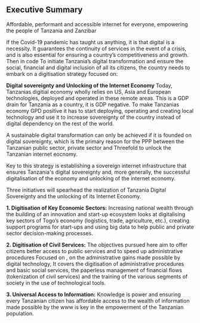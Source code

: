 ## Executive Summary

Affordable, performant and accessible internet for everyone, empowering the people of Tanzania and Zanzibar

If the Covid-19 pandemic has taught us anything, it is that digital is a necessity. It guarantees the continuity of services in the event of a crisis, and is also essential for ensuring a country’s competitiveness and growth.
Then in code
To initiate Tanzania’s digital transformation and ensure the social, financial and digital inclusion of all its citizens, the country needs to embark on a digitisation strategy focused on:


**Digital sovereignty and Unlocking of the Internet Economy**
Today, Tanzanias digitial economy wholly relies on US, Asia and European technologies, deployed and operated in these remote areas. This is a GDP drain for Tanzania as a country, it is GDP negative.  To make Tanzanias economy GPD positive it has to start deploying, operating and creating local technology and use it to increase sovereignty of the country instead of digital dependency on the rest of the world.


A sustainable digital transformation can only be achieved if it is founded on digital sovereignty, which is the primary reason for the PPP between the Tanzanian public sector, private sector and Threefold to unlock the Tanzanian internet eocnomy.

Key to this strategy is establishing a sovereign internet infrastructure that ensures Tanzania's digital sovereignty and, more generally, the successful digitalisation of the economy and unlocking of the internet economy.

Three initiatives will spearhead the realization of Tanzania Digital Sovereignty and the unlocking of its Internet Economy. 

**1. Digitisation of Key Economic Sectors:** Increasing national wealth through the building of an innovation and start-up ecosystem looks at digitalising key sectors of Togo’s economy (logistics, trade, agriculture, etc.), creating support programs for start-ups and using big data to help public and private sector decision-making processes.

**2. Digitisation of Civil Services:** The objectives pursued here aim to offer citizens better access to public services and to speed up administrative procedures Focused on , on the administrative gains made possible by digital technology, It covers the digitisation of administrative procedures and basic social services, the paperless management of financial flows (tokenization of civil services) and the training of the various segments of society in the use of technological tools. 

**3. Universal Access to Information:** Knowledge is power and ensuring every Tanzanian citizen has affordable access to the wealth of information made possible by the www is key in the empowerment of the Tanzanian population. 